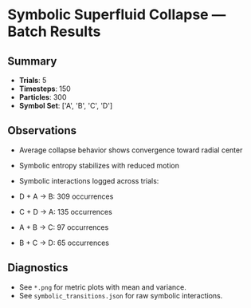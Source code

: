 
# Symbolic Superfluid Collapse — Batch Results

## Summary
- **Trials**: 5
- **Timesteps**: 150
- **Particles**: 300
- **Symbol Set**: ['A', 'B', 'C', 'D']

## Observations
- Average collapse behavior shows convergence toward radial center
- Symbolic entropy stabilizes with reduced motion
- Symbolic interactions logged across trials:

- D + A -> B: 309 occurrences
- C + D -> A: 135 occurrences
- A + B -> C: 97 occurrences
- B + C -> D: 65 occurrences


## Diagnostics
- See `*.png` for metric plots with mean and variance.
- See `symbolic_transitions.json` for raw symbolic interactions.

